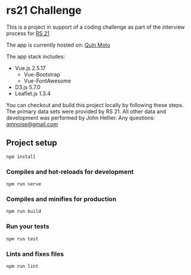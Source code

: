 # rs21 Challenge
This is a project in support of a coding challenge as part of the interview process for [RS 21](https://rs21.io/)

The app is currently hosted on: [Quin Moto](http://quinmoto.com/rs21.html)

The app stack includes:
* Vue.js 2.5.17
  * Vue-Bootstrap
  * Vue-FontAwesome
* D3.js 5.7.0
* Leaflet.js 1.3.4


You can checkout and build this project locally by following these steps. The primary data sets were provided by RS 21. All other data and development was performed by John Hellier. Any questions: qmnoise@gmail.com

## Project setup
```
npm install
```

### Compiles and hot-reloads for development
```
npm run serve
```

### Compiles and minifies for production
```
npm run build
```

### Run your tests
```
npm run test
```

### Lints and fixes files
```
npm run lint
```

